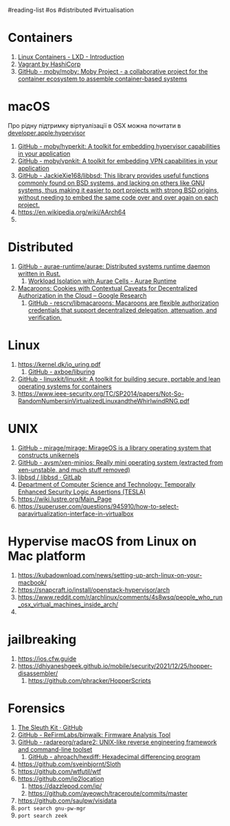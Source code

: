 #reading-list #os #distributed #virtualisation

# Containers
1. [Linux Containers - LXD - Introduction](https://linuxcontainers.org/lxd/introduction/)
2. [Vagrant by HashiCorp](https://www.vagrantup.com/)
3. [GitHub - moby/moby: Moby Project - a collaborative project for the container ecosystem to assemble container-based systems](https://github.com/moby/moby)

# macOS
Про рідну підтримку віртуалізації в OSX можна почитати  в [developer.apple:hypervisor]
1. [GitHub - moby/hyperkit: A toolkit for embedding hypervisor capabilities in your application](https://github.com/moby/hyperkit)
2. [GitHub - moby/vpnkit: A toolkit for embedding VPN capabilities in your application](https://github.com/moby/vpnkit)
3. [GitHub - JackieXie168/libbsd: This library provides useful functions commonly found on BSD systems, and lacking on others like GNU systems, thus making it easier to port projects with strong BSD origins, without needing to embed the same code over and over again on each project.](https://github.com/JackieXie168/libbsd)
4. https://en.wikipedia.org/wiki/AArch64
5. 

# Distributed
1. [GitHub - aurae-runtime/aurae: Distributed systems runtime daemon written in Rust.](https://github.com/aurae-runtime/aurae)
	1. [Workload Isolation with Aurae Cells - Aurae Runtime](https://aurae.io/blog/2022-10-24-aurae-cells/#IntroducingAuraeCells)
2. [Macaroons: Cookies with Contextual Caveats for Decentralized Authorization in the Cloud – Google Research](https://research.google/pubs/pub41892/)
    1. [GitHub - rescrv/libmacaroons: Macaroons are flexible authorization credentials that support decentralized delegation, attenuation, and verification.](https://github.com/rescrv/libmacaroons)

# Linux
1. https://kernel.dk/io_uring.pdf
    1. [GitHub - axboe/liburing](https://github.com/axboe/liburing)
2. [GitHub - linuxkit/linuxkit: A toolkit for building secure, portable and lean operating systems for containers](https://github.com/linuxkit/linuxkit)
3. https://www.ieee-security.org/TC/SP2014/papers/Not-So-RandomNumbersinVirtualizedLinuxandtheWhirlwindRNG.pdf

# UNIX
1. [GitHub - mirage/mirage: MirageOS is a library operating system that constructs unikernels](https://github.com/mirage/mirage)
2. [GitHub - avsm/xen-minios: Really mini operating system (extracted from xen-unstable, and much stuff removed)](https://github.com/avsm/xen-minios)
3. [libbsd / libbsd · GitLab](https://gitlab.freedesktop.org/libbsd/libbsd)
4. [Department of Computer Science and Technology: Temporally Enhanced Security Logic Assertions (TESLA)](https://www.cl.cam.ac.uk/research/security/ctsrd/tesla/)
5. https://wiki.lustre.org/Main_Page
6. https://superuser.com/questions/945910/how-to-select-paravirtualization-interface-in-virtualbox

# Hypervise macOS from Linux on Mac platform
1. https://kubadownload.com/news/setting-up-arch-linux-on-your-macbook/
2. https://snapcraft.io/install/openstack-hypervisor/arch
3. https://www.reddit.com/r/archlinux/comments/4s8wsq/people_who_run_osx_virtual_machines_inside_arch/
4. 

# jailbreaking
1. https://ios.cfw.guide
2. https://dhiyaneshgeek.github.io/mobile/security/2021/12/25/hopper-disassembler/
    1. https://github.com/phracker/HopperScripts

# Forensics
1. [The Sleuth Kit · GitHub](https://github.com/sleuthkit)
2. [GitHub - ReFirmLabs/binwalk: Firmware Analysis Tool](https://github.com/ReFirmLabs/binwalk)
3. [GitHub - radareorg/radare2: UNIX-like reverse engineering framework and command-line toolset](https://github.com/radareorg/radare2)
    1. [GitHub - ahroach/hexdiff: Hexadecimal differencing program](https://github.com/ahroach/hexdiff)
4. https://github.com/sveinbjornt/Sloth
5. https://github.com/wtfutil/wtf
6. https://github.com/ip2location
    1. https://dazzlepod.com/ip/
    2. https://github.com/ayeowch/traceroute/commits/master
7. https://github.com/saulpw/visidata
8. `port search gnu-pw-mgr`
9. `port search zeek`

[developer.apple:hypervisor]: https://developer.apple.com/documentation/hypervisor